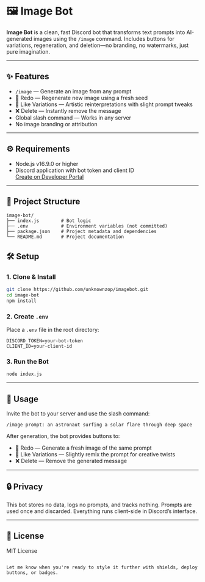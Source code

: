 # 🖼️ Image Bot

**Image Bot** is a clean, fast Discord bot that transforms text prompts into AI-generated images using the `/image` command. Includes buttons for variations, regeneration, and deletion—no branding, no watermarks, just pure imagination.

---

## ✨ Features

- `/image` — Generate an image from any prompt
- 🔁 Redo — Regenerate new image using a fresh seed
- 🎨 Like Variations — Artistic reinterpretations with slight prompt tweaks
- ❌ Delete — Instantly remove the message
- Global slash command — Works in any server
- No image branding or attribution

---

## ⚙️ Requirements

- Node.js v16.9.0 or higher
- Discord application with bot token and client ID  
  [Create on Developer Portal](https://discord.com/developers/applications)

---

## 📂 Project Structure

```
image-bot/
├── index.js        # Bot logic
├── .env            # Environment variables (not committed)
├── package.json    # Project metadata and dependencies
└── README.md       # Project documentation
```

## 🛠️ Setup

### 1. Clone & Install

```bash
git clone https://github.com/unknownzop/imagebot.git
cd image-bot
npm install
```

### 2. Create `.env`

Place a `.env` file in the root directory:

```env
DISCORD_TOKEN=your-bot-token
CLIENT_ID=your-client-id
```

### 3. Run the Bot

```bash
node index.js
```

---

## 💬 Usage

Invite the bot to your server and use the slash command:

```
/image prompt: an astronaut surfing a solar flare through deep space
```

After generation, the bot provides buttons to:

- 🔁 Redo — Generate a fresh image of the same prompt
- 🎨 Like Variations — Slightly remix the prompt for creative twists
- ❌ Delete — Remove the generated message

---

## 🔒 Privacy

This bot stores no data, logs no prompts, and tracks nothing. Prompts are used once and discarded. Everything runs client-side in Discord’s interface.

---

## 📄 License

MIT License
```  

Let me know when you're ready to style it further with shields, deploy buttons, or badges.
```
